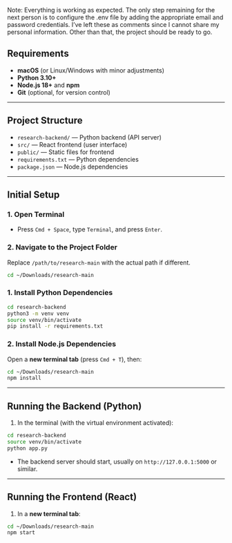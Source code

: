 Note: Everything is working as expected.
The only step remaining for the next person is to configure the .env file by adding the appropriate email and password credentials. I’ve left these as comments since I cannot share my personal information. Other than that, the project should be ready to go.
## Requirements
- **macOS** (or Linux/Windows with minor adjustments)
- **Python 3.10+**
- **Node.js 18+** and **npm**
- **Git** (optional, for version control)

---

## Project Structure
- `research-backend/` — Python backend (API server)
- `src/` — React frontend (user interface)
- `public/` — Static files for frontend
- `requirements.txt` — Python dependencies
- `package.json` — Node.js dependencies

---

## Initial Setup

### 1. Open Terminal
- Press `Cmd + Space`, type `Terminal`, and press `Enter`.

### 2. Navigate to the Project Folder
Replace `/path/to/research-main` with the actual path if different.
```sh
cd ~/Downloads/research-main
```

### 1. Install Python Dependencies
```sh
cd research-backend
python3 -m venv venv
source venv/bin/activate
pip install -r requirements.txt
```

### 2. Install Node.js Dependencies
Open a **new terminal tab** (press `Cmd + T`), then:
```sh
cd ~/Downloads/research-main
npm install
```

---

## Running the Backend (Python)
1. In the terminal (with the virtual environment activated):
```sh
cd research-backend
source venv/bin/activate
python app.py
```
- The backend server should start, usually on `http://127.0.0.1:5000` or similar.

---

## Running the Frontend (React)
1. In a **new terminal tab**:
```sh
cd ~/Downloads/research-main
npm start
```
 
